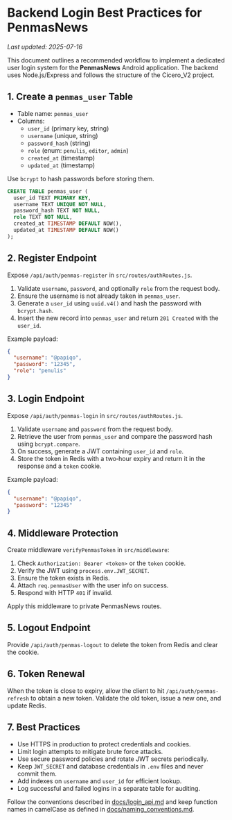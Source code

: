 # Backend Login Best Practices for PenmasNews
*Last updated: 2025-07-16*

This document outlines a recommended workflow to implement a dedicated user login system for the **PenmasNews** Android application. The backend uses Node.js/Express and follows the structure of the Cicero_V2 project.

## 1. Create a `penmas_user` Table

- Table name: `penmas_user`
- Columns:
  - `user_id` (primary key, string)
  - `username` (unique, string)
  - `password_hash` (string)
  - `role` (enum: `penulis`, `editor`, `admin`)
  - `created_at` (timestamp)
  - `updated_at` (timestamp)

Use `bcrypt` to hash passwords before storing them.

```sql
CREATE TABLE penmas_user (
  user_id TEXT PRIMARY KEY,
  username TEXT UNIQUE NOT NULL,
  password_hash TEXT NOT NULL,
  role TEXT NOT NULL,
  created_at TIMESTAMP DEFAULT NOW(),
  updated_at TIMESTAMP DEFAULT NOW()
);
```

## 2. Register Endpoint

Expose `/api/auth/penmas-register` in `src/routes/authRoutes.js`.

1. Validate `username`, `password`, and optionally `role` from the request body.
2. Ensure the username is not already taken in `penmas_user`.
3. Generate a `user_id` using `uuid.v4()` and hash the password with `bcrypt.hash`.
4. Insert the new record into `penmas_user` and return `201 Created` with the `user_id`.

Example payload:

```json
{
  "username": "@papiqo",
  "password": "12345",
  "role": "penulis"
}
```

## 3. Login Endpoint

Expose `/api/auth/penmas-login` in `src/routes/authRoutes.js`.

1. Validate `username` and `password` from the request body.
2. Retrieve the user from `penmas_user` and compare the password hash using `bcrypt.compare`.
3. On success, generate a JWT containing `user_id` and `role`.
4. Store the token in Redis with a two‑hour expiry and return it in the response and a `token` cookie.

Example payload:

```json
{
  "username": "@papiqo",
  "password": "12345"
}
```

## 4. Middleware Protection

Create middleware `verifyPenmasToken` in `src/middleware`:

1. Check `Authorization: Bearer <token>` or the `token` cookie.
2. Verify the JWT using `process.env.JWT_SECRET`.
3. Ensure the token exists in Redis.
4. Attach `req.penmasUser` with the user info on success.
5. Respond with HTTP `401` if invalid.

Apply this middleware to private PenmasNews routes.

## 5. Logout Endpoint

Provide `/api/auth/penmas-logout` to delete the token from Redis and clear the cookie.

## 6. Token Renewal

When the token is close to expiry, allow the client to hit `/api/auth/penmas-refresh` to obtain a new token. Validate the old token, issue a new one, and update Redis.

## 7. Best Practices

- Use HTTPS in production to protect credentials and cookies.
- Limit login attempts to mitigate brute force attacks.
- Use secure password policies and rotate JWT secrets periodically.
- Keep `JWT_SECRET` and database credentials in `.env` files and never commit them.
- Add indexes on `username` and `user_id` for efficient lookup.
- Log successful and failed logins in a separate table for auditing.

Follow the conventions described in [docs/login_api.md](login_api.md) and keep function names in camelCase as defined in [docs/naming_conventions.md](naming_conventions.md).
